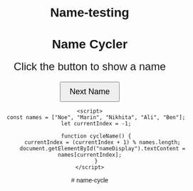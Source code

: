 # Name-testing
<!DOCTYPE html>
<html lang="en">
<head>
    <meta charset="UTF-8">
    <meta name="viewport" content="width=device-width, initial-scale=1.0">
    <title>Name Cycler</title>
    <style>
        body { text-align: center; font-family: Arial, sans-serif; margin-top: 50px; }
        #nameDisplay { font-size: 24px; margin: 20px 0; }
        button { padding: 10px 20px; font-size: 18px; cursor: pointer; }
    </style>
</head>
<body>
    <h1>Name Cycler</h1>
    <p id="nameDisplay">Click the button to show a name</p>
    <button onclick="cycleName()">Next Name</button>
    
    <script>
        const names = ["Noe", "Marin", "Nikhita", "Ali", "Ben"];
        let currentIndex = -1;

        function cycleName() {
            currentIndex = (currentIndex + 1) % names.length;
            document.getElementById("nameDisplay").textContent = names[currentIndex];
        }
    </script>
</body>
</html>
# name-cycle
